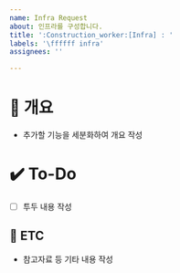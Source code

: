 ```yaml
---
name: Infra Request
about: 인프라를 구성합니다.
title: ':Construction_worker:[Infra] : '
labels: '\ffffff infra'
assignees: ''

---
```


# 📝 개요
- 추가할 기능을 세분화하여 개요 작성

# ✔️ To-Do
- [ ] 투두 내용 작성

## 👀 ETC
- 참고자료 등 기타 내용 작성